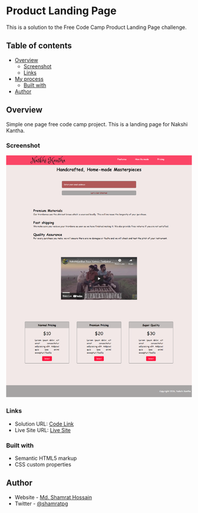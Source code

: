 # Product Landing Page

This is a solution to the Free Code Camp Product Landing Page challenge.

## Table of contents

- [Overview](#overview)
  - [Screenshot](#screenshot)
  - [Links](#links)
- [My process](#my-process)
  - [Built with](#built-with)
- [Author](#author)


## Overview

Simple one page free code camp project. This is a landing page for Nakshi Kantha.
### Screenshot

![](images/screenshot.png)


### Links

- Solution URL: [Code Link](https://github.com/shamratPG/product-landing-page)
- Live Site URL: [Live Site](https://shamratpg.github.io/product-landing-page/)


### Built with

- Semantic HTML5 markup
- CSS custom properties

## Author

- Website - [Md. Shamrat Hossain](https://github.com/shamratPG)
- Twitter - [@shamratpg](https://twitter.com/shamratpg)
